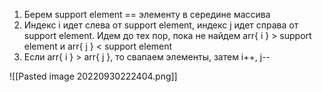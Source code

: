 1. Берем support element == элементу в середине массива
2. Индекс i идет слева от support element, индекс j идет справа от support element. Идем до тех пор, пока не найдем arr{ i } > support element и arr{ j } < support element
4. Если arr{ i } > arr{ j }, то свапаем элементы, затем i++, j--

![[Pasted image 20220930222404.png]]